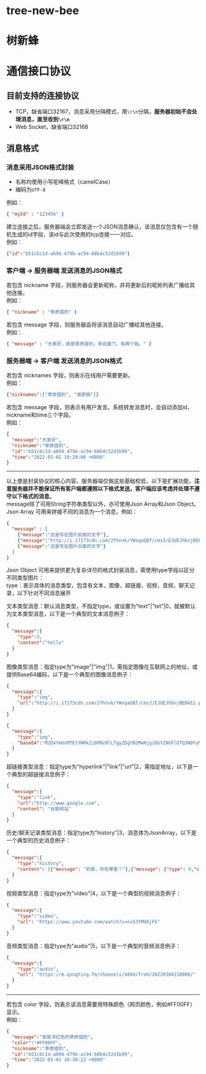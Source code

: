 # tree-new-bee
# 树新蜂

# 通信接口协议  
## 目前支持的连接协议
- TCP，缺省端口32167，消息采用分隔模式，用`\r\n`分隔，**服务器初始不会处理消息，直至收到`\r\n`**     
- Web Socket，缺省端口32168

## 消息格式  

### 消息采用JSON格式封装
- 名称均使用小写驼峰格式（camelCase）
- 编码为`UTF-8`

例如：   
```json
{ "myId" : "123456" }   
```
建立连接之后，服务器端会立即发送一个JSON消息确认，该消息仅包含有一个随机生成的id字段，该id与此次使用的tcp连接一一对应。  
例如：   
```json
{"id":"b51cbc1d-a694-479b-ac94-68b4c52d1b99"}
```
  
### 客户端 -> 服务器端 发送消息的JSON格式
  
若包含 nickname 字段，则服务器会更新昵称，并将更新后的昵称列表广播给其他连接。   
例如：
```json 
{ "nickname" : "草原猎豹" }   
```
若包含 message 字段，则服务器会将该消息自动广播给其他连接。  
例如：
```json
{ "message" : "大家好，我是草原猎豹，来自厦门，有两个娃。" }
```

### 服务器端 -> 客户端 发送消息的JSON格式

若包含 nicknames 字段，则表示在线用户需要更新。   
例如：
```json
{"nicknames":["草原猎豹", "面筋锅"]}
```
若包含 message 字段，则表示有用户发言。系统转发消息时，会自动添加id，nickname和time三个字段。  
例如：
```json
{
  "message":"大家好",
  "nickname":"草原猎豹",
  "id":"b51cbc1d-a694-479b-ac94-68b4c52d1b99",
  "time":"2022-03-01 10:29:06 +0800"
}
```
---
以上便是封装协议的核心内容，服务器端仅做这些基础校验，以下是扩展功能，**注意服务器并不能保证所有客户端都遵照以下格式发送，客户端应该考虑并处理不遵守以下格式的消息**。   
message除了可用String字符串类型以外，亦可使用Json Array和Json Object。    
Json Array 可用来拼接不同的消息为一个消息，例如：    
```json
{
  "message" : [
    {"message":"这是写在图片前面的文字"}, 
    {"message":"http://i.17173cdn.com/2fhnvk/YWxqaGBf/cms3/EJUEJhbnjBEDkEz.png"},
    {"message":"这是写在图片后面的文字"}
  ]
}
```
Json Object 可用来提供更为复杂详尽的格式封装消息，需使用type字段以区分不同类型图片：   
type：表示具体的消息类型，包含有文本，图像，超链接，视频，音频，聊天记录，以下针对不同消息展开     
     
文本类型消息：默认消息类型，不指定type，或设置为"text"|"txt"|0，就被默认为文本类型消息，以下是一个典型的文本消息例子：    
```json
{
  "message":{
    "type":0,
    "content":"hello"
  }
}
```
     
图像类型消息：指定type为"image"|"img"|1，需指定图像在互联网上的地址，或提供Base64编码，以下是一个典型的图像消息例子：
```json
{
  "message":{
    "type":"img",
    "url":"http://i.17173cdn.com/2fhnvk/YWxqaGBf/cms3/EJUEJhbnjBEDkEz.png"
  }
}
```
```json
{
  "message":{
    "type":"img",
    "base64":"M2Q4YmUxMTEtYWRkZi00NzBlLTgyZDgtN2MwNjgzOGY2NGFlOTQ3NDYyMWEtZDM4ZS00YWVhLTkzOTYtY2ZjMzZiMzFhNmZmOGJmOGI2OTYtMzkxZi00OTJiLWEyMTQtMjgwN2RjOGI0MTBmZWUwMGNkNTktY2ZiZS00MTMxLTgzODctNDRjMjFkYmZmNGM4Njg1NDc3OGItNzNlMC00ZWM4LTgxNzAtNjY3NTgyMGY3YzVhZWQyMmNiZGItOTIwZi00NGUzLTlkMjAtOTkzZTI1MjUwMDU5ZjdkYjg2M2UtZTJmYS00Y2Y2LWIwNDYtNWQ2MGRiOWQyZjFiMzJhMzYxOWQtNDE0ZS00MmRiLTk3NDgtNmM4NTczYjMxZDIzNGRhOWU4NDAtNTBiMi00ZmE2LWE0M2ItZjU3MWFiNTI2NmQ2NTlmMTFmZjctYjg1NC00NmE1LWEzMWItYjk3MmEwZTYyNTdk"
  }
}
```
     
超链接类型消息：指定type为"hyperlink"|"link"|"url"|2，需指定地址，以下是一个典型的超链接消息例子：
```json
{
  "message":{
    "type":"link",
    "url":"http://www.google.com",
    "content": "谷歌网站"
  }
}
```
     
历史/聊天记录类型消息：指定type为"history"|3，消息体为JsonArray，以下是一个典型的历史消息例子：
```json
{
  "message":{
    "type":"history",
    "content": [{"message": "豹哥，你在哪里？"},{"message": {"type": 0,"content": "我在厦门"}}]
  }
}
```
     
视频类型消息：指定type为"video"|4，以下是一个典型的视频消息例子：
```json
{
  "message":{
    "type":"video",
    "url": "https://www.youtube.com/watch?v=niG3YMU6jFk"
  }
}
```

音频类型消息：指定type为"audio"|5，以下是一个典型的音频消息例子：
```json
{
  "message":{
    "type":"audio",
    "url": "https://m.qingting.fm/channels/4804/from/20220304210000/"
  }
}
```
---
若包含 color 字段，则表示该消息需要用特殊颜色（网页颜色，例如#FF00FF）显示。   
例如：
```json
{
  "message":"我是洋红色的草原猎豹",
  "color":"#FF00FF",
  "nickname":"草原猎豹",
  "id":"b51cbc1d-a694-479b-ac94-68b4c52d1b99",
  "time":"2022-03-01 10:30:22 +0800"
}
```
